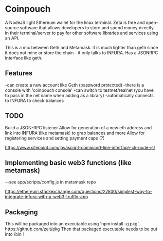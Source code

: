 # Coinpouch

 

A NodeJS light Ethereum wallet for the linux terminal.  Zeta is free and open-source software that allows developers to store and spend money directly in their terminal/server to pay for other software libraries and services using an API.  

This is a mix between Geth and Metamask.  It is much lighter than geth since it does not mine or store the chain - it only talks to INFURA. Has a JSONRPC interface like geth.  

## Features
-can create a new account like Geth (password protected)
-there is a console with 'coinpouch console'
-can switch to testnet/realnet (you have to pass in the net name when adding as a library)
-automatically connects to INFURA to check balances


## TODO

Build a JSON-RPC listener
Allow for generation of a new eth address and link into INFURA (like metamask) to grab balances and more
Allow for registering services and setting payment caps (?)

https://www.sitepoint.com/javascript-command-line-interface-cli-node-js/

## Implementing basic web3 functions (like metamask)
--see app/scripts/config.js in metamask repo

https://ethereum.stackexchange.com/questions/22800/simplest-way-to-integrate-infura-with-a-web3-truffle-app





## Packaging
This will be packaged into an executable using 'npm install -g pkg'
https://github.com/zeit/pkg
Then that packaged executable needs to be put into /bin !
